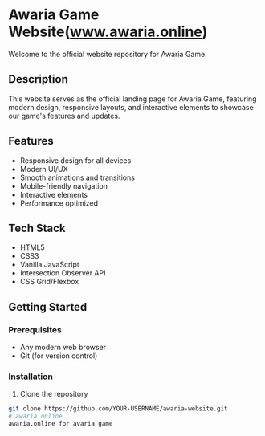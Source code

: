 # Awaria Game Website(www.awaria.online)

Welcome to the official website repository for Awaria Game.

## Description

This website serves as the official landing page for Awaria Game, featuring modern design, responsive layouts, and interactive elements to showcase our game's features and updates.

## Features

- Responsive design for all devices
- Modern UI/UX
- Smooth animations and transitions
- Mobile-friendly navigation
- Interactive elements
- Performance optimized

## Tech Stack

- HTML5
- CSS3
- Vanilla JavaScript
- Intersection Observer API
- CSS Grid/Flexbox

## Getting Started

### Prerequisites

- Any modern web browser
- Git (for version control)

### Installation

1. Clone the repository
```bash
git clone https://github.com/YOUR-USERNAME/awaria-website.git
# awaria.online
awaria.online for avaria game


